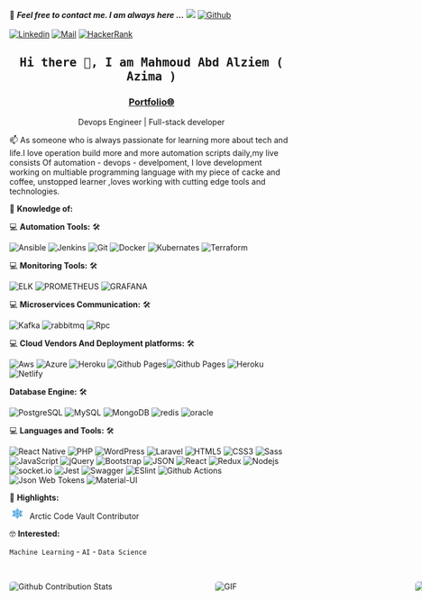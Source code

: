 <!--

## Complete list of github markdown emoji markup
https://gist.github.com/rxaviers/7360908

## technologies Icons 
https://simpleicons.org/

-->
📝 ***Feel free to contact me. I am always here ...*** <img src="https://media.giphy.com/media/WUlplcMpOCEmTGBtBW/giphy.gif" width="30">  [![Github](https://img.shields.io/github/followers/MahmoudAlziem?label=Follow%20Me&style=social)](https://github.com/MahmoudAlziem)
<br>
<br>
[![Linkedin](https://img.shields.io/badge/LinkedIn-Mahmoud%20Abd%20Alziem-blue?logo=Linkedin&logoColor=blue&labelColor=black)](https://www.linkedin.com/in/m-elziem/)
[![Mail](https://img.shields.io/badge/gmail-Mahmoud%20Abd%20Alziem-red?logo=Gmail&logoColor=red&labelColor=black)](mailto:mahmoudalziem98@gmail.com)
[![HackerRank](https://img.shields.io/badge/HackerRank-Mahmoud%20Abd%20Alziem-brightgreen?logo=HackerRank&logoColor=Green&labelColor=black)](https://www.hackerrank.com/mbdalzym376)

<h2 align='center'><samp><strong>Hi there 👋, I am Mahmoud Abd Alziem ( Azima ) </strong></samp></h2>
<h3 align='center'><strong><a href="http://azima.website" target="_blank">Portfolio🌐</a></strong></h3>
<p align='center'>Devops Engineer | Full-stack developer</p>

<p align='left'> 📫 As someone who is always passionate for learning more about tech and life.I love operation build more and more automation scripts daily,my live consists Of automation - devops - develpoment, I love development working on multiable programming language with my piece of cacke and coffee, unstopped learner ,loves working with cutting edge tools and technologies.</p>


🧐 **Knowledge of:**<br>

💻 **Automation Tools:** 🛠️<br>

![Ansible](https://img.shields.io/badge/-Ansible-000000?style=flat&logo=ansible&logoColor=F05032&labelColor=ffffff)
![Jenkins](https://img.shields.io/badge/-Jenkins-000000?style=flat&logo=jenkins&logoColor=000000&labelColor=ffffff)
![Git](https://img.shields.io/badge/-Git-000000?style=flat&logo=git&labelColor=007ACC)
![Docker](https://img.shields.io/badge/-Docker-000000?style=flat&logo=docker&logoColor=ffffff&labelColor=E34F26)
![Kubernates](https://img.shields.io/badge/-Kubernates-000000?style=flat&logo=kubernate&logoColor=ffffff&labelColor=1572B6) 
![Terraform](https://img.shields.io/badge/-Terraform-000000?style=flat&logo=terraform&logoColor=ffffff&labelColor=%23CC6699)

💻 **Monitoring Tools:** 🛠️<br>

![ELK](https://img.shields.io/badge/-elk-000000?style=flat&logo=elk&logoColor=F05032&labelColor=ffffff)
![PROMETHEUS](https://img.shields.io/badge/-prometheus-000000?style=flat&logo=prometheus&logoColor=000000&labelColor=ffffff)
![GRAFANA](https://img.shields.io/badge/-grafana-000000?style=flat&logo=grafana&labelColor=007ACC)


💻 **Microservices Communication:** 🛠️<br>

![Kafka](https://img.shields.io/badge/-kafka-000000?style=flat&logo=kafka&logoColor=F05032&labelColor=ffffff)
![rabbitmq](https://img.shields.io/badge/-rabbitmq-000000?style=flat&logo=rabbitmq&logoColor=000000&labelColor=ffffff)
![Rpc](https://img.shields.io/badge/-rpc-000000?style=flat&logo=rpc&labelColor=007ACC)

💻 **Cloud Vendors And Deployment platforms:** 🛠️<br>

![Aws](https://img.shields.io/badge/-Aws-000000?style=flat&logo=amazon-web-services&logoColor=F05032&labelColor=ffffff)
![Azure](https://img.shields.io/badge/-Azure-000000?style=flat&logo=azure&logoColor=000000&labelColor=ffffff)
![Heroku](https://img.shields.io/badge/-Heroku-000000?style=flat&logo=heroku&labelColor=007ACC)
<img alt="Github Pages" width="20px" height="20px" src="https://techcrunch.com/wp-content/uploads/2010/07/github-logo.png" />![Github Pages](https://img.shields.io/badge/-Github%20Pages-000000?style=flat&logo=github-pages) ![Heroku](https://img.shields.io/badge/-Heroku-000000?style=flat&logo=heroku&labelColor=430098) ![Netlify](https://img.shields.io/badge/-Netlify-000000?style=flat&logo=netlify&labelColor=000000)

 **Database Engine:** 🛠️<br>

![PostgreSQL](https://img.shields.io/badge/-PostgreSQL-000000?style=flat&logo=postgresql&logoColor=ffffff&labelColor=336791)
![MySQL](https://img.shields.io/badge/-MySQL-000000?style=flat&logo=mysql&labelColor=ffffff)
![MongoDB](https://img.shields.io/badge/-MongoDB-000000?style=flat&logo=mongodb&labelColor=ffffff)
![redis](https://img.shields.io/badge/-redis-000000?style=flat&logo=redis&labelColor=4B32C3)
![oracle](https://img.shields.io/badge/-oracle-000000?style=flat&logo=oracle&logoColor=ffffff&labelColor=0078D6)

💻 **Languages and Tools:** 🛠️<br>

![React Native](https://img.shields.io/badge/-React%20Native-000000?style=flat&logo=react&labelColor=000000)
![PHP](https://img.shields.io/badge/-PHP-000000?style=flat&logo=PHP&logoColor=5466b8&labelColor=ffffff)
![WordPress](https://img.shields.io/badge/-WordPress-000000?style=flat&logo=wordpress&labelColor=21759B)
![Laravel](https://img.shields.io/badge/-Laravel-000000?style=flat&logo=laravel&logoColor=ffffff&labelColor=FF2D20)
![HTML5](https://img.shields.io/badge/-HTML5-000000?style=flat&logo=html5&logoColor=ffffff&labelColor=E34F26)
![CSS3](https://img.shields.io/badge/-CSS3-000000?style=flat&logo=css3&logoColor=ffffff&labelColor=1572B6) 
![Sass](https://img.shields.io/badge/-Sass-000000?style=flat&logo=sass&logoColor=ffffff&labelColor=%23CC6699)
![JavaScript](https://img.shields.io/badge/-JavaScript-000000?style=flat&logo=javascript)
![jQuery](https://img.shields.io/badge/-jQuery-000000?style=flat&logo=jQuery&logoColor=0769AD&labelColor=ffffff)
![Bootstrap](https://img.shields.io/badge/-Bootstrap-000000?style=flat&logo=bootstrap&logoColor=ffffff&labelColor=563D7C)
![JSON](https://img.shields.io/badge/-JSON-000000?style=flat&logo=JSON&logoColor=000000&labelColor=ffffff)
![React](https://img.shields.io/badge/-React-000000?style=flat&logo=react)
![Redux](https://img.shields.io/badge/-Redux-000000?style=flat&logo=redux&logoColor=764ABC&labelColor=ffffff)
![Nodejs](https://img.shields.io/badge/-Nodejs-000000?style=flat&logo=Node.js)
![socket.io](https://img.shields.io/badge/-Socket.Io-000000?style=flat&logo=socket.io&logoColor=000000&labelColor=ffffff)
![Jest](https://img.shields.io/badge/-Jest-000000?style=flat&logo=Jest&logoColor=C21325&labelColor=ffffff)
![Swagger](https://img.shields.io/badge/-Swagger-000000?style=flat&logo=swagger)
![ESlint](https://img.shields.io/badge/-ESlint-000000?style=flat&logo=ESlint&labelColor=4B32C3)
![Github Actions](https://img.shields.io/badge/-Github%20Actions-000000?style=flat&logo=github-actions&logoColor=2088FF&labelColor=ffffff)
![Json Web Tokens](https://img.shields.io/badge/-Json%20Web%20Tokens-000000?style=flat&logo=json-web-tokens&logoColor=ffffff&labelColor=000000)
![Material-UI](https://img.shields.io/badge/-Material%20UI-000000?style=flat&logo=Material%20UI&logoColor=ffffff&labelColor=0081CB)

🚩 **Highlights:** <br>
&nbsp;<img src='https://raw.githubusercontent.com/acervenky/animated-github-badges/master/assets/acbadge.gif' style="margin-top: 10px;" width="20px" height="20px">&nbsp;&nbsp;&nbsp;<span>Arctic Code Vault Contributor</span>


🤓 **Interested:** <br>

  `Machine Learning` - `AI` - `Data Science`
<!-- ✅  **GitHub Extra Pins**

[![ReadMe Card](https://github-readme-stats.vercel.app/api/pin/?username=Mahmoudalziem&repo=my_resume)](https://github.com/Mahmoudalziem/my_resume)
 -->
</br>
<p style="display: flex; justify-contect: space-between;">
<img style="border-radius: 5px; margin-bottom: 5px" alt="Github Contribution Stats" width="330px" height="240px" src="https://github-contribution-stats.vercel.app/api/?username=MahmoudAlziem" />
<img style="border-radius: 5px; margin: 0 0 5px 35px;" alt="GIF" width="320px" height="240px" src="https://miro.medium.com/max/875/1*Urc28sbnORGOW5oyohQ06g.gif" />
  <img style="border-radius: 5px; margin: 0 0 5px 35px; display: flex;" alt="JPG" width="320px" height="240px" src="https://i.pinimg.com/564x/86/a5/c3/86a5c3d60724c2aa8fc4484e772963d2.jpg" />
 
</p>

